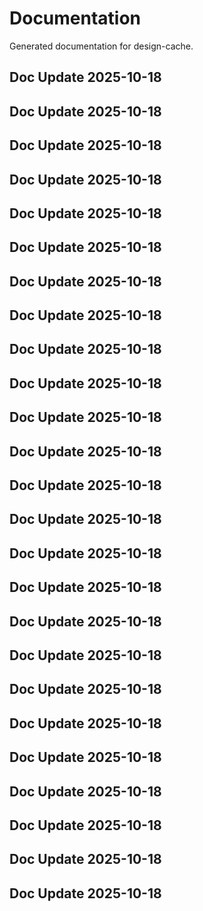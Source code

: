 # Documentation

Generated documentation for design-cache.

## Doc Update 2025-10-18

## Doc Update 2025-10-18

## Doc Update 2025-10-18

## Doc Update 2025-10-18

## Doc Update 2025-10-18

## Doc Update 2025-10-18

## Doc Update 2025-10-18

## Doc Update 2025-10-18

## Doc Update 2025-10-18

## Doc Update 2025-10-18

## Doc Update 2025-10-18

## Doc Update 2025-10-18

## Doc Update 2025-10-18

## Doc Update 2025-10-18

## Doc Update 2025-10-18

## Doc Update 2025-10-18

## Doc Update 2025-10-18

## Doc Update 2025-10-18

## Doc Update 2025-10-18

## Doc Update 2025-10-18

## Doc Update 2025-10-18

## Doc Update 2025-10-18

## Doc Update 2025-10-18

## Doc Update 2025-10-18

## Doc Update 2025-10-18
